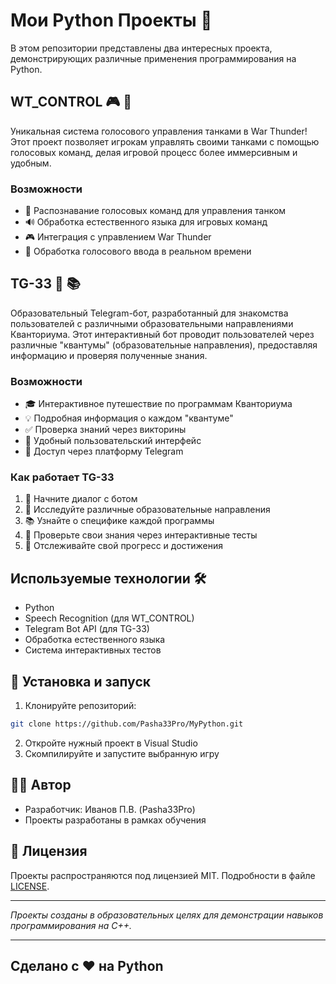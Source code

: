 # Мои Python Проекты 🚀

В этом репозитории представлены два интересных проекта, демонстрирующих различные применения программирования на Python.

## WT_CONTROL 🎮 🎤

Уникальная система голосового управления танками в War Thunder! Этот проект позволяет игрокам управлять своими танками с помощью голосовых команд, делая игровой процесс более иммерсивным и удобным.

### Возможности
- 🎯 Распознавание голосовых команд для управления танком
- 🔊 Обработка естественного языка для игровых команд
- 🎮 Интеграция с управлением War Thunder
- 🎤 Обработка голосового ввода в реальном времени

## TG-33 🤖 📚

Образовательный Telegram-бот, разработанный для знакомства пользователей с различными образовательными направлениями Кванториума. Этот интерактивный бот проводит пользователей через различные "квантумы" (образовательные направления), предоставляя информацию и проверяя полученные знания.

### Возможности
- 🎓 Интерактивное путешествие по программам Кванториума
- 💡 Подробная информация о каждом "квантуме"
- ✅ Проверка знаний через викторины
- 🤝 Удобный пользовательский интерфейс
- 📱 Доступ через платформу Telegram

### Как работает TG-33
1. 👋 Начните диалог с ботом
2. 🎯 Исследуйте различные образовательные направления
3. 📚 Узнайте о специфике каждой программы
4. 🧪 Проверьте свои знания через интерактивные тесты
5. 🎉 Отслеживайте свой прогресс и достижения

## Используемые технологии 🛠️

- Python
- Speech Recognition (для WT_CONTROL)
- Telegram Bot API (для TG-33)
- Обработка естественного языка
- Система интерактивных тестов

## 🚀 Установка и запуск

1. Клонируйте репозиторий:
```bash
git clone https://github.com/Pasha33Pro/MyPython.git
```
2. Откройте нужный проект в Visual Studio
3. Скомпилируйте и запустите выбранную игру

## 👨‍💻 Автор

- Разработчик: Иванов П.В. (Pasha33Pro)
- Проекты разработаны в рамках обучения

## 📄 Лицензия

Проекты распространяются под лицензией MIT. Подробности в файле [LICENSE](LICENSE).

---
*Проекты созданы в образовательных целях для демонстрации навыков программирования на C++.*

---
## Сделано с ❤️ на Python
